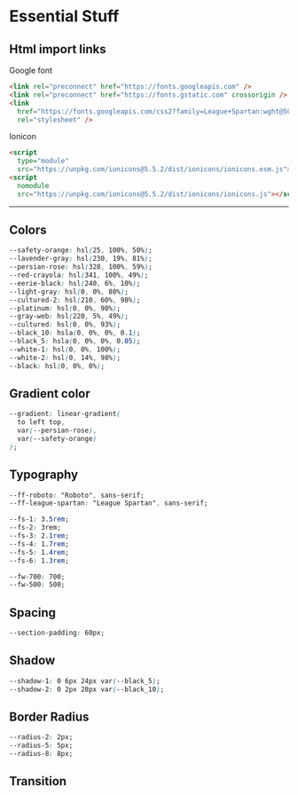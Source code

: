 # Essential Stuff

## Html import links

Google font

```html
<link rel="preconnect" href="https://fonts.googleapis.com" />
<link rel="preconnect" href="https://fonts.gstatic.com" crossorigin />
<link
  href="https://fonts.googleapis.com/css2?family=League+Spartan:wght@500;700&family=Roboto:wght@400;500;700&display=swap"
  rel="stylesheet" />
```

Ionicon

```html
<script
  type="module"
  src="https://unpkg.com/ionicons@5.5.2/dist/ionicons/ionicons.esm.js"></script>
<script
  nomodule
  src="https://unpkg.com/ionicons@5.5.2/dist/ionicons/ionicons.js"></script>
```

---

## Colors

```css
--safety-orange: hsl(25, 100%, 50%);
--lavender-gray: hsl(230, 19%, 81%);
--persian-rose: hsl(328, 100%, 59%);
--red-crayola: hsl(341, 100%, 49%);
--eerie-black: hsl(240, 6%, 10%);
--light-gray: hsl(0, 0%, 80%);
--cultured-2: hsl(210, 60%, 98%);
--platinum: hsl(0, 0%, 90%);
--gray-web: hsl(220, 5%, 49%);
--cultured: hsl(0, 0%, 93%);
--black_10: hsla(0, 0%, 0%, 0.1);
--black_5: hsla(0, 0%, 0%, 0.05);
--white-1: hsl(0, 0%, 100%);
--white-2: hsl(0, 14%, 98%);
--black: hsl(0, 0%, 0%);
```

## Gradient color

```css
--gradient: linear-gradient(
  to left top,
  var(--persian-rose),
  var(--safety-orange)
);
```

## Typography

```css
--ff-roboto: "Roboto", sans-serif;
--ff-league-spartan: "League Spartan", sans-serif;

--fs-1: 3.5rem;
--fs-2: 3rem;
--fs-3: 2.1rem;
--fs-4: 1.7rem;
--fs-5: 1.4rem;
--fs-6: 1.3rem;

--fw-700: 700;
--fw-500: 500;
```

## Spacing

```css
--section-padding: 60px;
```

## Shadow

```css
--shadow-1: 0 6px 24px var(--black_5);
--shadow-2: 0 2px 28px var(--black_10);
```

## Border Radius

```css
--radius-2: 2px;
--radius-5: 5px;
--radius-8: 8px;
```

## Transition

<!-- css
--transition-1: 0.25s ease;
--transition-2: 0.5s ease;
--cubic-out: cubic-bezier(0.33, 0.85, 0.4, 0.96); -->
